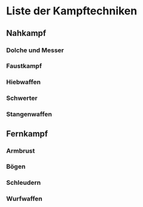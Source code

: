 # Liste der Kampftechniken
## Nahkampf
 
 
### Dolche und Messer
 
 
### Faustkampf
 
 
### Hiebwaffen
 
 
### Schwerter
 
 
### Stangenwaffen
 
 
## Fernkampf
 
 
### Armbrust
 
 
### Bögen
 
 
### Schleudern
 
 
### Wurfwaffen
